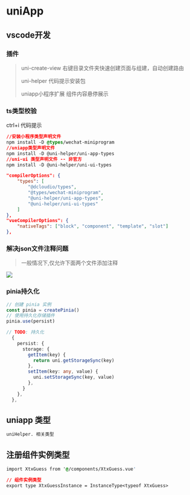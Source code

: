 # uniApp

## vscode开发

### 插件

>  uni-create-view   右键目录文件夹快速创建页面与组建，自动创建路由
>
>  uni-helper  代码提示安装包
>
>  uniapp小程序扩展  组件内容悬停展示

### ts类型校验

ctrl+i 代码提示

```css
//安装小程序类型声明文件
npm install -D @types/wechat-miniprogram
//uniapp类型声明文件
npm install -D @uni-helper/uni-app-types
//uni-ui 类型声明文件 -- 非官方
npm install -D @uni-helper/uni-ui-types
```

```json
"compilerOptions": {
	"types": [
		"@dcloudio/types",
		"@types/wechat-miniprogram",
		"@uni-helper/uni-app-types",
        "@uni-helper/uni-ui-types"
	]
},
"vueCompilerOptions": {
	"nativeTags": ["block", "component", "template", "slot"]
},
```

### 解决json文件注释问题

> 一般情况下,仅允许下面两个文件添加注释

![](F:\桌面\随笔\images\解决json注释报错.png)

### pinia持久化

```typescript
// 创建 pinia 实例
const pinia = createPinia()
// 使用持久化存储插件
pinia.use(persist)

// TODO: 持久化
  {
    persist: {
      storage: {
        getItem(key) {
          return uni.getStorageSync(key)
        },
        setItem(key: any, value) {
          uni.setStorageSync(key, value)
        },
      }
    },
  },
```

## uniapp 类型

```css
uniHelper. 相关类型
```

## 注册组件实例类型

```css
import XtxGuess from '@/components/XtxGuess.vue'

// 组件实例类型
export type XtxGuessInstance = InstanceType<typeof XtxGuess>
```


